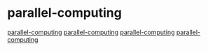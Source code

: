 # parallel-computing

[parallel-computing](https://github.com/zwang4/awesome-machine-learning-in-compilers)
[parallel-computing](https://github.com/amilajack/reading)
[parallel-computing](https://github.com/IntelPython/sdc)
[parallel-computing](https://github.com/01alchemist/TurboScript)
